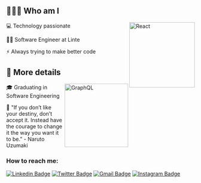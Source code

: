 ## 🧑🏻‍💻 Who am I
<img src="https://upload.wikimedia.org/wikipedia/commons/thumb/a/a7/React-icon.svg/512px-React-icon.svg.png?20220125121207" align="right" alt="React" width="175">
<p>
  💻 Technology passionate
</p>
<p>
  🥷🏽 Software Engineer at Linte
</p>
<p>
  ⚡️ Always trying to make better code

## 📓 More details
<img src="https://upload.wikimedia.org/wikipedia/commons/1/17/GraphQL_Logo.svg" align="right" alt="GraphQL" width="170">
<p>
  <p>
  🎓 Graduating in Software Engineering
  </p> 
  <p>
  🎯 "If you don’t like your destiny, don’t accept it. Instead have the courage to change it the way you want it to be." - Naruto Uzumaki
  </p>
</p>

<!-- ![André GitHub Stats](https://github-readme-stats.anuraghazra1.vercel.app/api?username=andrecampll&show_icons=true&hide_border=true&title_color=7159c1&theme=dracula) -->

### How to reach me:
[![Linkedin Badge](https://img.shields.io/badge/-LinkedIn-E535AB?style=flat-square&logo=Linkedin&logoColor=white&link=https://www.linkedin.com/in/andrecampll/)](https://www.linkedin.com/in/andrecampll/)
[![Twitter Badge](https://img.shields.io/badge/-Twitter-E535AB?style=flat-square&labelColor=E535AB&logo=twitter&logoColor=white&link=https://twitter.com/andrecampll)](https://twitter.com/andrecampll)
[![Gmail Badge](https://img.shields.io/badge/-Gmail-E535AB?style=flat-square&logo=Gmail&logoColor=white&link=mailto:andrevictor50@gmail.com)](mailto:andrevictor50@gmail.com)
[![Instagram Badge](https://img.shields.io/badge/-Instagram-E535AB?style=flat-square&labelColor=E535AB&logo=instagram&logoColor=white&link=https://www.instagram.com/andrecampll)](https://www.instagram.com/andre.tsx)
